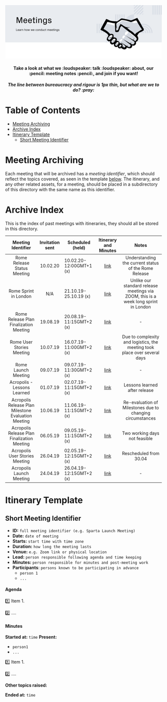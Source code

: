 <img src="img/meetings-cover_new.svg"/>

<div align="center">
  <h4>Take a look at what we :loudspeaker: talk :loudspeaker: about, our :pencil: meeting notes :pencil:, and join if you want! </h4>
</div>
<div align="center">
  <h5>The line between bureaucracy and rigour is 1px thin, but what are we to do? :pray:</h5>
</div>

Table of Contents
=================

<!-- TOC START min:1 max:3 link:true asterisk:false update:true -->
- [Meeting Archiving](#meeting-archiving)
- [Archive Index](#archive-index)
- [Itinerary Template](#itinerary-template)
  - [Short Meeting Identifier](#short-meeting-identifier)
<!-- TOC END -->



# Meeting Archiving

Each meeting that will be archived has a _meeting identifier_, which should reflect the topics covered, as seen in the template [below](#meeting-itinerary-archive-index). The itinerary, and any other related assets, for a meeting, should be placed in a subdirectory of this directory with the same name as this identifier.

# Archive Index

This is the index of past meetings with itineraries, they should all be stored in this directory.

| Meeting Identifier                             | Invitation sent  | Scheduled   (held)    | Itinerary and Minutes                              | Notes                         |
| :-----------------------------------------: | :---------------:|-----------------------| :------------------------------------------------: | :----------------------------:|
| Rome Release Status Meeting                         | 10.02.20         | 10.02.20-12:00GMT+1   (x) | [link](../meetings/rome#rome-release-status-meeting)          | Understanding the current status of the Rome Release   |
| Rome Sprint in London                               | N/A              | 21.10.19-25.10.19   (x) | [link](../meetings/rome#sprint-in-london)          |Unlike our standard release meetings via ZOOM, this is a week long sprint in London   |
| Rome Release Plan Finalization Meeting              | 19.08.19         | 20.08.19-11:15GMT+2 (x) | [link](../meetings/rome#release-plan-finalization-meeting)          |- |
| Rome User Stories Meeting                           | 10.07.19         | 16.07.19-11:00GMT+2 (x) | [link](../meetings/rome#user-stories-meeting)                            | Due to complexity and logistics, the meeting took place over several days |  
| Rome Launch Meeting                                 | 09.07.19         | 09.07.19-11:30GMT+2 (x) | [link](../meetings/rome#launch-meeting)                                  |              -                |  
| Acropolis - Lessons Learned                         | 01.07.19         | 02.07.19-11:15GMT+2 (x) | [link](../meetings/acropolis##lessons-learned)                           | Lessons learned after release |
| Acropolis Release Plan Milestone Evaluation Meeting | 10.06.19         | 11.06.19-11:15GMT+2 (x) | [link](../meetings/acropolis##release-plan-milestone-evaluation-meeting) | Re-evaluation of Milestones due to changing circumstances |
| Acropolis Release Plan Finalization Meeting         | 06.05.19         | 09.05.19-11:15GMT+2 (x) | [link](../meetings/acropolis#release-plan-finalization-meeting)          | Two working days not feasible |
| Acropolis User Stories Meeting                      | 26.04.19         | 02.05.19-12:15GMT+2 (x) | [link](../meetings/acropolis#user-stories-meeting)                       | Rescheduled from 30.04        |
| Acropolis Launch Meeting                            | 24.04.19         | 26.04.19-12:15GMT+2 (x) | [link](../meetings/acropolis#launch-meeting)                             |              -                |   

# Itinerary Template

## Short Meeting Identifier

- **ID:** `full meeting identifier (e.g. Sparta Launch Meeting)`
- **Date:** `date of meeting`
- **Starts:** `start time with time zone`
- **Duration:** `how long the meeting lasts`
- **Venue:** `e.g. Zoom link or physical location`
- **Lead:** `person responsible following agenda and time keeping`
- **Minutes:** `person responsible for minutes and post-meeting work`
- **Participants**: `persons known to be participating in advance`
  - `person 1`
  - `...`
#### Agenda

:one: Item 1.

:two: ....

#### Minutes
**Started at:** `time`
**Present:**
* `person1`
* `...`

:one: Item 1.

:two: ....

**Other topics raised:**

**Ended at:** `time`

